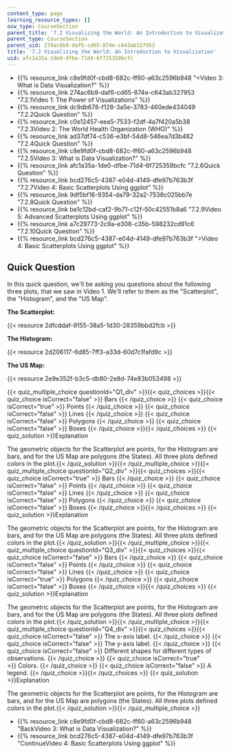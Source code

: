 ```yaml
---
content_type: page
learning_resource_types: []
ocw_type: CourseSection
parent_title: '7.2 Visualizing the World: An Introduction to Visualization'
parent_type: CourseSection
parent_uid: 274ac6b9-daf6-cd65-874e-c643ab327953
title: '7.2 Visualizing the World: An Introduction to Visualization'
uid: afc1a35a-1de0-dfbe-71d4-6f725359bcfc
---
```


*   {{% resource_link c8e9fd0f-cbd8-682c-ff60-a63c2596b948 "\<Video 3: What is Data Visualization?" %}}
*   {{% resource_link 274ac6b9-daf6-cd65-874e-c643ab327953 "7.2.1Video 1: The Power of Visualizations" %}}
*   {{% resource_link dc9db678-f128-3a5e-3783-460ede434049 "7.2.2Quick Question" %}}
*   {{% resource_link c0e12457-eea5-7533-f2df-4a7f420a5b38 "7.2.3Video 2: The World Health Organization (WHO)" %}}
*   {{% resource_link ad37df74-c536-e3bf-54d8-546ea7d3b482 "7.2.4Quick Question" %}}
*   {{% resource_link c8e9fd0f-cbd8-682c-ff60-a63c2596b948 "7.2.5Video 3: What is Data Visualization?" %}}
*   {{% resource_link afc1a35a-1de0-dfbe-71d4-6f725359bcfc "7.2.6Quick Question" %}}
*   {{% resource_link bcd276c5-4387-e04d-4149-dfe97b763b3f "7.2.7Video 4: Basic Scatterplots Using ggplot" %}}
*   {{% resource_link 9df5bf16-9354-da79-32a2-7538c025bb7e "7.2.8Quick Question" %}}
*   {{% resource_link be1c12bd-caf2-9b71-c12f-50c42551b8a6 "7.2.9Video 5: Advanced Scatterplots Using ggplot" %}}
*   {{% resource_link a7c29773-2c9a-e308-c35b-598232cd91c6 "7.2.10Quick Question" %}}
*   {{% resource_link bcd276c5-4387-e04d-4149-dfe97b763b3f "\>Video 4: Basic Scatterplots Using ggplot" %}}

Quick Question
--------------

In this quick question, we'll be asking you questions about the following three plots, that we saw in Video 1. We'll refer to them as the "Scatterplot", the "Histogram", and the "US Map".

**The Scatterplot:**

{{< resource 2dfcddaf-9155-38a5-1d30-28359bbd2fcb >}}

**The Histogram:**

{{< resource 2d206117-6d85-7ff3-a33d-60d7c1fafd9c >}}

**The US Map:**

{{< resource 2e9e352f-b3c5-db80-2e8d-74e83b053498 >}}

{{< quiz_multiple_choice questionId="Q1_div" >}}{{< quiz_choices >}}{{< quiz_choice isCorrect="false" >}}&nbsp;Bars&nbsp;{{< /quiz_choice >}}
{{< quiz_choice isCorrect="true" >}}&nbsp;Points&nbsp;{{< /quiz_choice >}}
{{< quiz_choice isCorrect="false" >}}&nbsp;Lines&nbsp;{{< /quiz_choice >}}
{{< quiz_choice isCorrect="false" >}}&nbsp;Polygons&nbsp;{{< /quiz_choice >}}
{{< quiz_choice isCorrect="false" >}}&nbsp;Boxes&nbsp;{{< /quiz_choice >}}{{< /quiz_choices >}}
{{< quiz_solution >}}Explanation

The geometric objects for the Scatterplot are points, for the Histogram are bars, and for the US Map are polygons (the States). All three plots defined colors in the plot.{{< /quiz_solution >}}{{< /quiz_multiple_choice >}}{{< quiz_multiple_choice questionId="Q2_div" >}}{{< quiz_choices >}}{{< quiz_choice isCorrect="true" >}}&nbsp;Bars&nbsp;{{< /quiz_choice >}}
{{< quiz_choice isCorrect="false" >}}&nbsp;Points&nbsp;{{< /quiz_choice >}}
{{< quiz_choice isCorrect="false" >}}&nbsp;Lines&nbsp;{{< /quiz_choice >}}
{{< quiz_choice isCorrect="false" >}}&nbsp;Polygons&nbsp;{{< /quiz_choice >}}
{{< quiz_choice isCorrect="false" >}}&nbsp;Boxes&nbsp;{{< /quiz_choice >}}{{< /quiz_choices >}}
{{< quiz_solution >}}Explanation

The geometric objects for the Scatterplot are points, for the Histogram are bars, and for the US Map are polygons (the States). All three plots defined colors in the plot.{{< /quiz_solution >}}{{< /quiz_multiple_choice >}}{{< quiz_multiple_choice questionId="Q3_div" >}}{{< quiz_choices >}}{{< quiz_choice isCorrect="false" >}}&nbsp;Bars&nbsp;{{< /quiz_choice >}}
{{< quiz_choice isCorrect="false" >}}&nbsp;Points&nbsp;{{< /quiz_choice >}}
{{< quiz_choice isCorrect="false" >}}&nbsp;Lines&nbsp;{{< /quiz_choice >}}
{{< quiz_choice isCorrect="true" >}}&nbsp;Polygons&nbsp;{{< /quiz_choice >}}
{{< quiz_choice isCorrect="false" >}}&nbsp;Boxes&nbsp;{{< /quiz_choice >}}{{< /quiz_choices >}}
{{< quiz_solution >}}Explanation

The geometric objects for the Scatterplot are points, for the Histogram are bars, and for the US Map are polygons (the States). All three plots defined colors in the plot.{{< /quiz_solution >}}{{< /quiz_multiple_choice >}}{{< quiz_multiple_choice questionId="Q4_div" >}}{{< quiz_choices >}}{{< quiz_choice isCorrect="false" >}}&nbsp;The x-axis label.&nbsp;{{< /quiz_choice >}}
{{< quiz_choice isCorrect="false" >}}&nbsp;The y-axis label.&nbsp;{{< /quiz_choice >}}
{{< quiz_choice isCorrect="false" >}}&nbsp;Different shapes for different types of observations.&nbsp;{{< /quiz_choice >}}
{{< quiz_choice isCorrect="true" >}}&nbsp;Colors.&nbsp;{{< /quiz_choice >}}
{{< quiz_choice isCorrect="false" >}}&nbsp;A legend.&nbsp;{{< /quiz_choice >}}{{< /quiz_choices >}}
{{< quiz_solution >}}Explanation

The geometric objects for the Scatterplot are points, for the Histogram are bars, and for the US Map are polygons (the States). All three plots defined colors in the plot.{{< /quiz_solution >}}{{< /quiz_multiple_choice >}}

*   {{% resource_link c8e9fd0f-cbd8-682c-ff60-a63c2596b948 "BackVideo 3: What is Data Visualization?" %}}
*   {{% resource_link bcd276c5-4387-e04d-4149-dfe97b763b3f "ContinueVideo 4: Basic Scatterplots Using ggplot" %}}